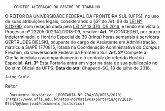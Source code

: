         CONCEDE ALTERAÇÃO DO REGIME DE TRABALHO  

 O REITOR DA UNIVERSIDADE FEDERAL DA FRONTEIRA SUL (UFFS), no uso de suas atribuições legais, considerando o §3º do Art. 98 da [LEI Nº 8.112/90](http://www.planalto.gov.br/ccivil_03/leis/l8112cons.htm), com redação dada pela [LEI Nº 13.370, DE 2016](http://www.planalto.gov.br/ccivil_03/_ato2015-2018/2016/lei/L13370.htm), e tendo em vista o Processo nº 23205.002342/2018-09, resolve:   **Art. 1º** CONCEDER, por prazo indeterminado, o Horário Especial de 30 (trinta) horas semanais à servidora GERTRUDES BIELSKI, ocupante do cargo de Assistente em Administração, matrícula SIAPE 1770815, lotada na Coordenação Administrativa do *Campus* Erechim, da Universidade Federal da Fronteira Sul.   **Art. 2º** Compete à Chefia imediata o acompanhamento e o controle do referido Horário Especial.   **Art. 3º** Esta Portaria entra em vigor na data de sua publicação no Boletim Oficial da UFFS.      **Data do ato:** Chapecó-SC, 18 de julho de 2018.   
 

    Jaime Giolo   
 Reitor 

      Documento Histórico  [PORTARIA Nº 734/GR/UFFS/2018](https://www.uffs.edu.br/atos-normativos/portaria/gr/2018-0734/@@download/documento_historico)     
      